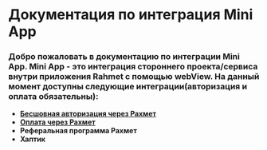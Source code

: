 # Документация по интеграция Mini App 

### Добро пожаловать в документацию по интеграции Mini App. Mini App - это интеграция стороннего проекта/сервиса внутри приложения Rahmet с помощью webView. На данный момент доступны следующие интеграции(авторизация и оплата обязательны): 

- [**Бесшовная авторизация через Рахмет**](https://github.com/ulan61/docs/blob/master/docs/mini%20app%20auth.md)
- [**Оплата через Рахмет**](https://github.com/ulan61/docs/blob/master/docs/mini%20app%20pay.md)
- **Реферальная программа Рахмет**
- **Хаптик**
